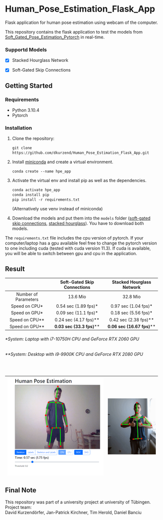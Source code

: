 # Human_Pose_Estimation_Flask_App
Flask application for human pose estimation using webcam of the computer.

This repository contains the flask application to test the models from [Soft_Gated_Pose_Estimation_Pytorch](https://github.com/dkurzend/Soft_Gated_Pose_Estimation_Pytorch) in real-time.

### Supportd Models
- [x] Stacked Hourglass Network
- [x] Soft-Gated Skip Connections


## Getting Started

### Requirements
- Python 3.10.4
- Pytorch


### Installation
1. Clone the repository:

    ```
    git clone https://github.com/dkurzend/Human_Pose_Estimation_Flask_App.git
    ```
2. Install [miniconda](https://docs.conda.io/en/latest/miniconda.html) and create a virtual environment.
    ```
    conda create --name hpe_app
    ```

3. Activate the virtual env and install pip as well as the dependencies.
    ```
    conda activate hpe_app
    conda install pip
    pip install -r requirements.txt
    ```
    (Alternatively use venv instead of miniconda)

4. Download the models and put them into the `models` folder ([soft-gated skip connections](https://matix.li/4704c467c50a), [stacked hourglass](https://matix.li/9680ec1eb999)). You have to download both models.


The `requirements.txt` file includes the cpu version of pytorch. If your computer/laptop has a gpu available feel free to change the pytorch version to one including cuda (tested with cuda version 11.3). If cuda is available, you will be able to switch between gpu and cpu in the application.


## Result

|                      	| **Soft-Gated Skip Connections** 	| **Stacked Hourglass Network** 	|
|:--------------------:	|:-------------------------------:	|:-----------------------------:	|
| Number of Parameters 	|             13.6 Mio            	|            32.8 Mio           	|
|     Speed on CPU*    	|       0.54 sec (1.89 fps)*      	|      0.97 sec (1.04 fps)*     	|
|     Speed on GPU*    	|       0.09 sec (11.1 fps)*      	|      0.18 sec (5.56 fps)*     	|
|    Speed on CPU**    	|      0.24 sec (4.17 fps)**      	|     0.42 sec (2.38 fps)**     	|
|    Speed on GPU**    	|    **0.03 sec (33.3 fps)****    	|   **0.06 sec (16.67 fps)****  	|

<h6>*System: Laptop with i7-10750H CPU and GeForce RTX 2060 GPU </h6>
<h6>**System: Desktop with  i9-9900K CPU and GeForce RTX 2080 GPU <br></h6>

<br>


![Example prediction](/assets/demo_screenshot.png)         |  ![Example prediction](/assets/Bild1.png)
:-------------------------:|:-------------------------:







## Final Note
This repository was part of a university project at university of Tübingen.
Project team:<br>
David Kurzendörfer, Jan-Patrick Kirchner, Tim Herold, Daniel Banciu

